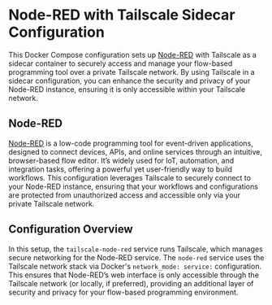 # Node-RED with Tailscale Sidecar Configuration

This Docker Compose configuration sets up [Node-RED](https://github.com/node-red/node-red) with Tailscale as a sidecar container to securely access and manage your flow-based programming tool over a private Tailscale network. By using Tailscale in a sidecar configuration, you can enhance the security and privacy of your Node-RED instance, ensuring it is only accessible within your Tailscale network.

## Node-RED

[Node-RED](https://github.com/node-red/node-red) is a low-code programming tool for event-driven applications, designed to connect devices, APIs, and online services through an intuitive, browser-based flow editor. It’s widely used for IoT, automation, and integration tasks, offering a powerful yet user-friendly way to build workflows. This configuration leverages Tailscale to securely connect to your Node-RED instance, ensuring that your workflows and configurations are protected from unauthorized access and accessible only via your private Tailscale network.

## Configuration Overview

In this setup, the `tailscale-node-red` service runs Tailscale, which manages secure networking for the Node-RED service. The `node-red` service uses the Tailscale network stack via Docker's `network_mode: service:` configuration. This ensures that Node-RED’s web interface is only accessible through the Tailscale network (or locally, if preferred), providing an additional layer of security and privacy for your flow-based programming environment.
